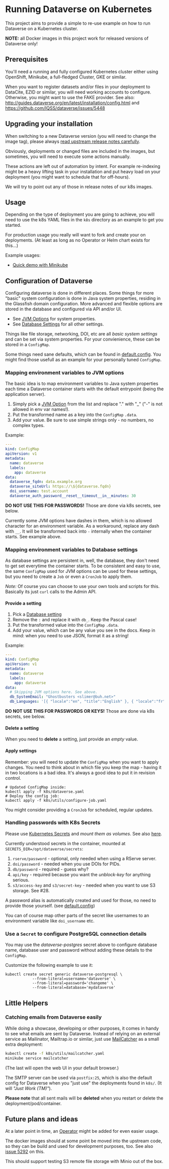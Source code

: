 # Running Dataverse on Kubernetes

This project aims to provide a simple to re-use example on how to run
Dataverse on a Kubernetes cluster.

**NOTE:** all Docker images in this project work for released versions of
Dataverse only!

## Prerequisites

You'll need a running and fully configured Kubernetes cluster either
using OpenShift, Minikube, a full-fledged Cluster, GKE or similar.

When you want to register datasets and/or files in your deployment to
DataCite, EZID or similar, you will need working accounts to configure.
Otherwise, you might want to use the FAKE provider.
See also: http://guides.dataverse.org/en/latest/installation/config.html
and https://github.com/IQSS/dataverse/issues/5448

## Upgrading your installation

When switching to a new Dataverse version (you will need to change the image tag),
please always [read upstream release notes carefully](https://github.com/IQSS/dataverse/releases).

Obviously, deployments or changed files are included in the images, but
sometimes, you will need to execute some actions manually.

These actions are left out of automation by intent. For example re-indexing
might be a heavy lifting task in your installation and put heavy load on your
deployment (you might want to schedule that for off-hours).

We will try to point out any of those in release notes of our k8s images.

## Usage

Depending on the type of deployment you are going to achieve, you will need to
use the k8s YAML files in the `k8s` directory as an example to get you started.

For production usage you really will want to fork and create your on deployments.
(At least as long as no Operator or Helm chart exists for this...)

Example usages:
* [Quick demo with Minikube](docs/minikube.md)

## Configuration of Dataverse
Configuring dataverse is done in different places. Some things for more "basic"
system configuration is done in Java system properties, residing in the Glassfish
domain configuration. More advanced and flexible options are stored in the
database and configured via API and/or UI.

* See [JVM Options](http://guides.dataverse.org/en/latest/installation/config.html#jvm-options)
  for system properties.
* See [Database Settings](http://guides.dataverse.org/en/latest/installation/config.html#database-settings)
  for all other settings.

Things like file storage, networking, DOI, etc are all *basic system settings*
and can be set via system properties. For your convienience, these can be
stored in a `ConfigMap`.

Some things need sane defaults, which can be found in [default.config](./dataverse-k8s/bin/default.config).
You might find those usefull as an example for your personally tuned `ConfigMap`.

### Mapping environment variables to JVM options
The basic idea is to map environment variables to Java system properties each
time a Dataverse container starts with the default entrypoint (being the application
server).

1. Simply pick a [JVM Option](http://guides.dataverse.org/en/latest/installation/config.html#jvm-options)
   from the list and replace "." with "_" ("-" is not allowed in env var names!).
2. Put the transformed name as a key into the `ConfigMap` `.data`.
3. Add your value. Be sure to use simple strings only - no numbers, no complex types.

Example:
```yaml
---
kind: ConfigMap
apiVersion: v1
metadata:
  name: dataverse
  labels:
    app: dataverse
data:
  dataverse_fqdn: data.example.org
  dataverse_siteUrl: https://\${dataverse.fqdn}
  doi_username: test.account
  dataverse_auth_password__reset__timeout__in__minutes: 30
```
**DO NOT USE THIS FOR PASSWORDS!** Those are done via k8s secrets, see below.

Currently some JVM options have dashes in them, which is no allowed character for
an environment variable. As a workaround, replace any dash with `__`. It will
be transformed back into `-` internally when the container starts. See example above.

### Mapping environment variables to Database settings
As database settings are persistent in, well, the database, they don't need
to get set everytime the container starts. To be consistent and easy to use,
the same `ConfigMap` used for JVM options can be used for these settings,
but you need to create a `Job` or even a `CronJob` to apply them.

*Note:* Of course you can choose to use your own tools and scripts for this.
Basically its just `curl` calls to the Admin API.

#### Provide a setting

1. Pick a [Database setting](http://guides.dataverse.org/en/latest/installation/config.html#database-settings)
2. Remove the `:` and replace it with `db_`. Keep the Pascal case!
3. Put the transformed value into the `ConfigMap` `.data`.
4. Add your value, which can be any value you see in the docs. Keep in mind:
   when you need to use JSON, format it as a string!

Example:
```yaml
---
kind: ConfigMap
apiVersion: v1
metadata:
  name: dataverse
  labels:
    app: dataverse
data:
  # Skipping JVM options here. See above.
  db_SystemEmail: "Ghostbusters <slimer@buh.net>"
  db_Languages: '[{ "locale":"en", "title":"English" }, { "locale":"fr", "title":"Français" }]'
```
**DO NOT USE THIS FOR PASSWORDS OR KEYS!** Those are done via k8s secrets, see below.

#### Delete a setting
When you need to **delete** a setting, just provide an *empty* value.

#### Apply settings
Remember: you will need to update the `ConfigMap` when you want to apply changes.
You need to think about in which file you keep the map - having it in two locations
is a bad idea. It's always a good idea to put it in revision control.

```
# Updated ConfigMap inside:
kubectl apply -f k8s/dataverse.yaml
# Deploy the config job:
kubectl apply -f k8s/utils/configure-job.yaml
```

You might consider providing a `CronJob` for scheduled, regular updates.

### Handling passwords with K8s Secrets
Please use [Kubernetes Secrets](https://kubernetes.io/docs/concepts/configuration/secret/) and *mount them as volumes*.
See also [here](https://kubernetes.io/docs/tasks/inject-data-application/distribute-credentials-secure/#create-a-pod-that-has-access-to-the-secret-data-through-a-volume).

Currently understood secrets in the container, mounted at `SECRETS_DIR=/opt/dataverse/secrets`:
1. `rserve/password` - optional, only needed when using a RServe server.
2. `doi/password` - needed when you use DOIs for PIDs.
3. `db/password` - required - guess why?
4. `api/key` - required because you want the *unblock-key* for anything serious.
5. `s3/access-key` and `s3/secret-key` - needed when you want to use S3 storage. See #28.

A password alias is automatically created and used for those, no need to provide
those yourself. (see [default.config](./dataverse-k8s/bin/default.config))

You can of course map other parts of the secret like usernames to an environment
variable like `doi_username` etc.

### Use a `Secret` to configure PostgreSQL connection details
You may use the *dataverse-postgres* secret above to configure database name,
database user and password without adding these details to the `ConfigMap`.

Customize the following example to use it:
```
kubectl create secret generic dataverse-postgresql \
            --from-literal=username='dataverse' \
            --from-literal=password='changeme' \
            --from-literal=database='mydataverse'
```

## Little Helpers
### Catching emails from Dataverse easily
While doing a showcase, developing or other purposes, it comes in handy
to see what emails are sent by Dataverse.
Instead of relying on an external service as Mailinator, Mailtrap.io or similar,
just use [MailCatcher](https://mailcatcher.me/) as a small extra deployment:

```bash
kubectl create -f k8s/utils/mailcatcher.yaml
minikube service mailcatcher
```
(The last will open the web UI in your default browser.)

The SMTP server can be used via `postfix:25`, which is also the default config
for Dataverse when you "just use" the deployments found in `k8s/`. (It will
*"Just Work (TM)"*).

**Please note** that all sent mails will be **deleted** when you restart or
delete the deployment/pod/container.

## Future plans and ideas

At a later point in time, an [Operator](https://coreos.com/operators/) might be
added for even easier usage.

The docker images should at some point be moved into the upstream code,
so they can be build and used for development purposes, too.
See also [issue 5292](https://github.com/IQSS/dataverse/issues/5292) on this.

This should support testing S3 remote file storage with Minio out of the box.
